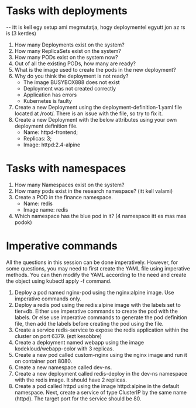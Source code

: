 # Tasks with deployments

-- itt is kell egy setup ami megmutatja, hogy deploymentel egyutt jon az rs is (3 kerdes)

1. How many Deployments exist on the system?
2. How many ReplicaSets exist on the system?
3. How many PODs exist on the system now?
4. Out of all the existing PODs, how many are ready?
5. What is the image used to create the pods in the new deployment?
6. Why do you think the deployment is not ready?
   - The image BUSYBOX888 does not exist
   - Deployment was not created correctly
   - Application has errors
   - Kubernetes is faulty
7. Create a new Deployment using the deployment-definition-1.yaml file located at /root/.
   There is an issue with the file, so try to fix it.
8. Create a new Deployment with the below attributes using your own deployment definition file.
   - Name: httpd-frontend;
   - Replicas: 3;
   - Image: httpd:2.4-alpine

# Tasks with namespaces

1. How many Namespaces exist on the system?
2. How many pods exist in the research namespace? (itt kell valami)
3. Create a POD in the finance namespace.
   - Name: redis
   - Image name: redis
4. Which namespace has the blue pod in it? (4 namespace itt es mas mas podok)

# Imperative commands

All the questions in this session can be done imperatively. However, for some questions, you may need to first create the YAML file using imperative methods. You can then modify the YAML according to the need and create the object using kubectl apply -f command.

1. Deploy a pod named nginx-pod using the nginx:alpine image. Use imperative commands only.
2. Deploy a redis pod using the redis:alpine image with the labels set to tier=db. Either use imperative commands to create the pod with the labels. Or else use imperative commands to generate the pod definition file, then add the labels before creating the pod using the file.
3. Create a service redis-service to expose the redis application within the cluster on port 6379. (ezt kesobbre)
4. Create a deployment named webapp using the image kodekloud/webapp-color with 3 replicas.
5. Create a new pod called custom-nginx using the nginx image and run it on container port 8080.
6. Create a new namespace called dev-ns.
7. Create a new deployment called redis-deploy in the dev-ns namespace with the redis image. It should have 2 replicas.
8. Create a pod called httpd using the image httpd:alpine in the default namespace. Next, create a service of type ClusterIP by the same name (httpd). The target port for the service should be 80.
